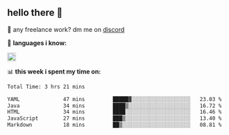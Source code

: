 ## hello there 👋

💼 any freelance work? dm me on [discord](https://discord.com/users/577571414186393661/)

🌸 **languages ​i know:**  

<img height="20" src="https://skillicons.dev/icons?i=js,ts,html,css,php,py,java&perline=50">

📊 **this week i spent my time on:**
<!--START_SECTION:waka-->

```txt
Total Time: 3 hrs 21 mins

YAML              47 mins         █████▓░░░░░░░░░░░░░░░░░░░   23.03 %
Java              34 mins         ████▒░░░░░░░░░░░░░░░░░░░░   16.72 %
HTML              34 mins         ████░░░░░░░░░░░░░░░░░░░░░   16.46 %
JavaScript        27 mins         ███▒░░░░░░░░░░░░░░░░░░░░░   13.40 %
Markdown          18 mins         ██▒░░░░░░░░░░░░░░░░░░░░░░   08.81 %
```

<!--END_SECTION:waka-->
